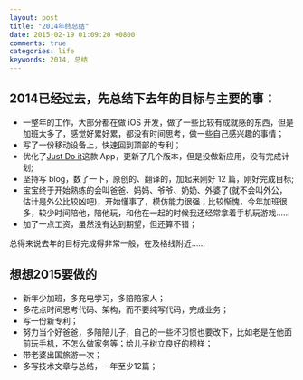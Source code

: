 ```yaml
---
layout: post
title: "2014年终总结"
date: 2015-02-19 01:09:20 +0800
comments: true
categories: life
keywords: 2014, 总结
---
```


## 2014已经过去，先总结下去年的目标与主要的事：
* 一整年的工作，大部分都在做 iOS 开发，做了一些比较有成就感的东西，但是加班太多了，感觉好累好累，都没有时间思考，做一些自己感兴趣的事情；
* 写了一份移动设备上，快速回到顶部的专利；
* 优化了[Just Do it](http://t.cn/zRAyu4l?u=1798492244&m=3629415684524998&cu=1798492244)这款 App，更新了几个版本，但是没做新应用，没有完成计划;
* 坚持写 blog，数了一下，原创的、翻译的，加起来刚好 12 篇，刚好完成目标;
* 宝宝终于开始熟练的会叫爸爸、妈妈、爷爷、奶奶、外婆了(就不会叫外公，估计是外公比较凶吧)，开始懂事了，模仿能力很强；比较惭愧，今年加班很多，较少时间陪他，陪他玩，和他在一起的时候我还经常拿着手机玩游戏……
* 加了一点工资，虽然没有达到期望，但还算不错；

总得来说去年的目标完成得非常一般，在及格线附近……

## 想想2015要做的
* 新年少加班，多充电学习，多陪陪家人；
* 多花点时间思考代码、架构，而不要纯写代码，完成业务；
* 写一份新专利；
* 努力当个好爸爸，多陪陪儿子，自己的一些坏习惯也要改下，比如老是在他面前玩手机，不怎么做家务等；给儿子树立良好的榜样；
* 带老婆出国旅游一次；
* 多写技术文章与总结，一年至少12篇；
